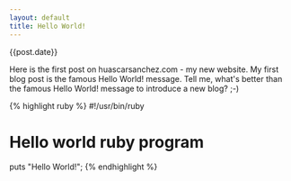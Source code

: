```yaml
---
layout: default
title: Hello World!
---
```


{{post.date}}

Here is the first post on huascarsanchez.com - my new website. My first blog post is the famous
Hello World! message. Tell me, what's better than the famous Hello World! message to introduce a
new blog? ;-)

{% highlight ruby %}
#!/usr/bin/ruby
# Hello world ruby program
puts "Hello World!";
{% endhighlight %}